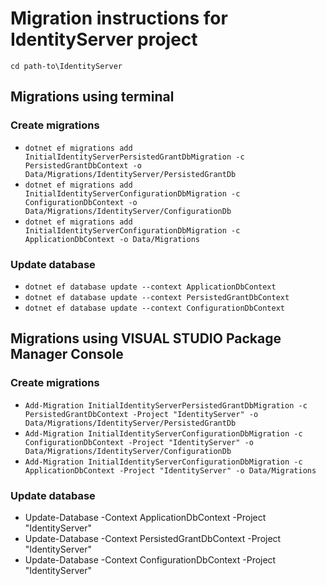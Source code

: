 ﻿# Migration instructions for IdentityServer project

`cd path-to\IdentityServer`

## Migrations using terminal

### Create migrations
* `dotnet ef migrations add InitialIdentityServerPersistedGrantDbMigration -c PersistedGrantDbContext -o Data/Migrations/IdentityServer/PersistedGrantDb`
* `dotnet ef migrations add InitialIdentityServerConfigurationDbMigration -c ConfigurationDbContext -o Data/Migrations/IdentityServer/ConfigurationDb`
* `dotnet ef migrations add InitialIdentityServerConfigurationDbMigration -c ApplicationDbContext -o Data/Migrations`

### Update database
* `dotnet ef database update --context ApplicationDbContext`
* `dotnet ef database update --context PersistedGrantDbContext`
* `dotnet ef database update --context ConfigurationDbContext`


## Migrations using  VISUAL STUDIO Package Manager Console

### Create migrations
* `Add-Migration InitialIdentityServerPersistedGrantDbMigration -c PersistedGrantDbContext -Project "IdentityServer" -o Data/Migrations/IdentityServer/PersistedGrantDb`
* `Add-Migration InitialIdentityServerConfigurationDbMigration -c ConfigurationDbContext -Project "IdentityServer" -o Data/Migrations/IdentityServer/ConfigurationDb`
* `Add-Migration InitialIdentityServerConfigurationDbMigration -c ApplicationDbContext -Project "IdentityServer" -o Data/Migrations`

### Update database
* Update-Database -Context ApplicationDbContext -Project "IdentityServer"
* Update-Database -Context PersistedGrantDbContext -Project "IdentityServer"
* Update-Database -Context ConfigurationDbContext -Project "IdentityServer"
